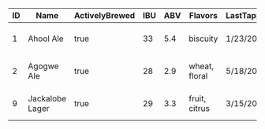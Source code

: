 | ID | Name            | ActivelyBrewed | IBU | ABV | Flavors       | LastTappedOn | BreweryId | BreweryName                |
|----|-----------------|----------------|-----|-----|---------------|--------------|-----------|----------------------------|
| 1  | Ahool Ale       | true           | 33  | 5.4 | biscuity      | 1/23/2016    | b3TplPdS  | Northern Hemisphere Brewco |
| 2  | Agogwe Ale      | true           | 28  | 2.9 | wheat, floral | 5/18/2016    | Ek4mwsBoe | Southern Hemisphere Brewco |
| 9  | Jackalobe Lager | true           | 29  | 3.3 | fruit, citrus | 3/15/2016    | zkXBTiBol | North American Brewco      |
